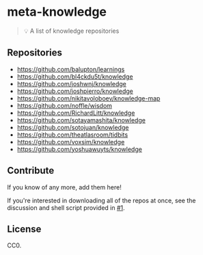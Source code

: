 # meta-knowledge

> 💡 A list of knowledge repositories


## Repositories

- https://github.com/balupton/learnings
- https://github.com/bl4ckdu5t/knowledge
- https://github.com/joshwnj/knowledge
- https://github.com/joshpierro/knowledge
- https://github.com/nikitavoloboev/knowledge-map
- https://github.com/noffle/wisdom
- https://github.com/RichardLitt/knowledge
- https://github.com/sotayamashita/knowledge
- https://github.com/sotojuan/knowledge
- https://github.com/theatlasroom/tidbits
- https://github.com/voxsim/knowledge
- https://github.com/yoshuawuyts/knowledge

## Contribute

If you know of any more, add them here!

If you're interested in downloading all of the repos at once, see the discussion and shell script provided in [#1](https://github.com/RichardLitt/meta-knowledge/issues/1).

## License

CC0.
